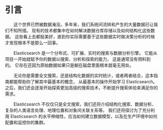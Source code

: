 # 引言
<p style="text-indent:2em">
这个世界已然被数据淹没。多年来，我们系统间流转和产生的大量数据已让我们不知所措。 
现有的技术都集中在如何解决数据仓库存储以及如何结构化这些数据。 
这些看上去都挺美好，直到你实际需要基于这些数据实时做决策分析的时候才发现根本不是那么一回事。
</p>
<p style="text-indent:2em">
Elasticsearch 是一个分布式、可扩展、实时的搜索与数据分析引擎。 它能从项目一开始就赋予你的数据以搜索、分析和探索的能力，
这是通常没有预料到的。 它存在还因为原始数据如果只是躺在磁盘里面根本就毫无用处。
</p>
<p style="text-indent:2em">
无论你是需要全文搜索，还是结构化数据的实时统计，或者两者结合，这本指南都能帮助你了解其中最基本的概念， 
从最基本的操作开始学习 Elasticsearch。之后，我们还会逐渐开始探索更加高级的搜索技术，不断提升搜索体验来满足你的需求。
</p>
<p style="text-indent:2em">
Elasticsearch 不仅仅只是全文搜索，我们还将介绍结构化搜索、数据分析、复杂的人类语言处理、地理位置和对象间关联关系等。 
我们还将探讨为了充分利用 Elasticsearch 的水平伸缩性，应当如何建立数据模型，以及在生产环境中如何配置和监控你的集群。
</p>